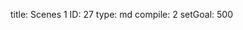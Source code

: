 title:          Scenes 1
ID:             27
type:           md
compile:        2
setGoal:        500


